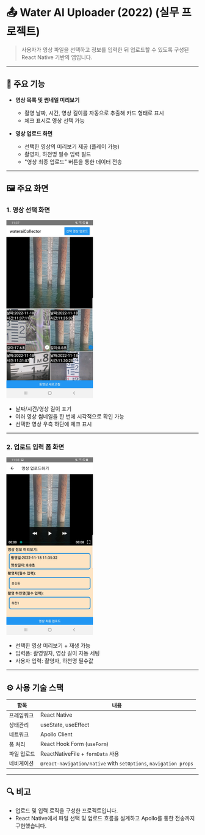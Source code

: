 # 📤 Water AI Uploader (2022) (실무 프로젝트)

> 사용자가 영상 파일을 선택하고 정보를 입력한 뒤 업로드할 수 있도록 구성된 React Native 기반의 앱입니다.

---

## 📱 주요 기능

- **영상 목록 및 썸네일 미리보기**

  - 촬영 날짜, 시간, 영상 길이를 자동으로 추출해 카드 형태로 표시
  - 체크 표시로 영상 선택 가능

- **영상 업로드 화면**
  - 선택한 영상의 미리보기 제공 (플레이 가능)
  - 촬영자, 하천명 필수 입력 필드
  - "영상 최종 업로드" 버튼을 통한 데이터 전송

---

## 🖼️ 주요 화면

### 1. 영상 선택 화면

<img src="assets/img/selectScreen.png" width="45%" />

- 날짜/시간/영상 길이 표기
- 여러 영상 썸네일을 한 번에 시각적으로 확인 가능
- 선택한 영상 우측 하단에 체크 표시

---

### 2. 업로드 입력 폼 화면

<img src="assets/img/uploadScreen.png" width="45%" />

- 선택한 영상 미리보기 + 재생 가능
- 입력폼: 촬영일자, 영상 길이 자동 세팅
- 사용자 입력: 촬영자, 하천명 필수값

---

## ⚙️ 사용 기술 스택

| 항목        | 내용                                                             |
| ----------- | ---------------------------------------------------------------- |
| 프레임워크  | React Native                                                     |
| 상태관리    | useState, useEffect                                              |
| 네트워크    | Apollo Client                                                    |
| 폼 처리     | React Hook Form (`useForm`)                                      |
| 파일 업로드 | ReactNativeFile + `formData` 사용                                |
| 네비게이션  | `@react-navigation/native` with `setOptions`, `navigation props` |

---

## 🔍 비고

- 업로드 및 입력 로직을 구성한 프로젝트입니다.
- React Native에서 파일 선택 및 업로드 흐름을 설계하고 Apollo를 통한 전송까지 구현했습니다.
